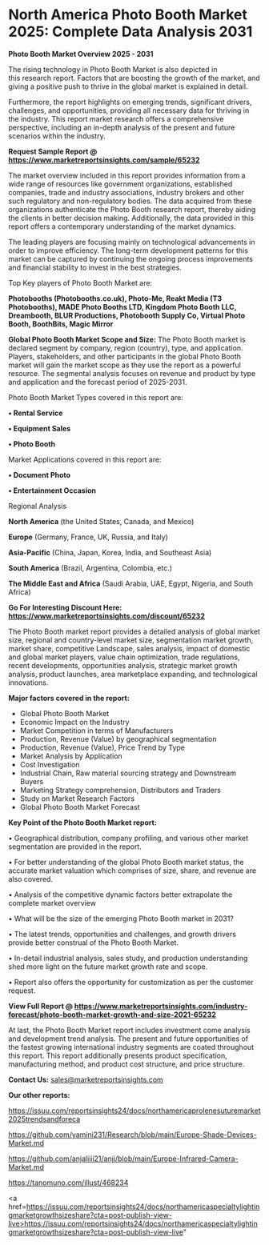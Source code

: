  # North America Photo Booth Market 2025: Complete Data Analysis 2031

<Strong> Photo Booth Market Overview 2025 - 2031</strong>

The rising technology in Photo Booth Market is also depicted in this research report. Factors that are boosting the growth of the market, and giving a positive push to thrive in the global market is explained in detail.

Furthermore, the report highlights on emerging trends, significant drivers, challenges, and opportunities, providing all necessary data for thriving in the industry. This report market research offers a comprehensive perspective, including an in-depth analysis of the present and future scenarios within the industry.

<strong>Request Sample Report @ <a href=https://www.marketreportsinsights.com/sample/65232>https://www.marketreportsinsights.com/sample/65232</a></strong>

The market overview included in this report provides information from a wide range of resources like government organizations, established companies, trade and industry associations, industry brokers and other such regulatory and non-regulatory bodies. The data acquired from these organizations authenticate the Photo Booth research report, thereby aiding the clients in better decision making. Additionally, the data provided in this report offers a contemporary understanding of the market dynamics.

The leading players are focusing mainly on technological advancements in order to improve efficiency. The long-term development patterns for this market can be captured by continuing the ongoing process improvements and financial stability to invest in the best strategies.

Top Key players of Photo Booth Market are:

<strong>Photobooths (Photobooths.co.uk), Photo-Me, Reakt Media (T3 Photobooths), MADE Photo Booths LTD, Kingdom Photo Booth LLC, Dreambooth, BLUR Productions, Photobooth Supply Co, Virtual Photo Booth, BoothBits, Magic Mirror</strong>

<strong><b>Global Photo Booth Market Scope and Size:</b></strong>
The Photo Booth market is declared segment by company, region (country), type, and application. Players, stakeholders, and other participants in the global Photo Booth market will gain the market scope as they use the report as a powerful resource. The segmental analysis focuses on revenue and product by type and application and the forecast period of 2025-2031.

Photo Booth Market Types covered in this report are:

<strong>• Rental Service

• Equipment Sales

• Photo Booth</strong>

Market Applications covered in this report are:

<strong>• Document Photo

• Entertainment Occasion</strong> 

Regional Analysis

<strong>North America</strong> (the United States, Canada, and Mexico)

<strong>Europe</strong> (Germany, France, UK, Russia, and Italy)

<strong>Asia-Pacific</strong> (China, Japan, Korea, India, and Southeast Asia)

<strong>South America</strong> (Brazil, Argentina, Colombia, etc.)

<strong>The Middle East and Africa</strong> (Saudi Arabia, UAE, Egypt, Nigeria, and South Africa)

<strong>Go For Interesting Discount Here: <a href=https://www.marketreportsinsights.com/discount/65232>https://www.marketreportsinsights.com/discount/65232</a></strong>

The Photo Booth market report provides a detailed analysis of global market size, regional and country-level market size, segmentation market growth, market share, competitive Landscape, sales analysis, impact of domestic and global market players, value chain optimization, trade regulations, recent developments, opportunities analysis, strategic market growth analysis, product launches, area marketplace expanding, and technological innovations.

<strong><b>Major factors covered in the report:</b></strong>
<ul>
  <li>Global Photo Booth Market </li>
  <li>Economic Impact on the Industry</li>
  <li>Market Competition in terms of Manufacturers</li>
  <li>Production, Revenue (Value) by geographical segmentation</li>
  <li>Production, Revenue (Value), Price Trend by Type</li>
  <li>Market Analysis by Application</li>
  <li>Cost Investigation</li>
  <li>Industrial Chain, Raw material sourcing strategy and Downstream Buyers</li>
  <li>Marketing Strategy comprehension, Distributors and Traders</li>
  <li>Study on Market Research Factors</li>
  <li>Global Photo Booth Market Forecast</li>
</ul>

<strong><b>Key Point of the Photo Booth Market report:</b></strong>

• Geographical distribution, company profiling, and various other market segmentation are provided in the report.

• For better understanding of the global Photo Booth market status, the accurate market valuation which comprises of size, share, and revenue are also covered.

• Analysis of the competitive dynamic factors better extrapolate the complete market overview

• What will be the size of the emerging Photo Booth market in 2031?

• The latest trends, opportunities and challenges, and growth drivers provide better construal of the Photo Booth Market.

• In-detail industrial analysis, sales study, and production understanding shed more light on the future market growth rate and scope.

• Report also offers the opportunity for customization as per the customer request.

<strong><b>View Full Report @ <a href=https://www.marketreportsinsights.com/industry-forecast/photo-booth-market-growth-and-size-2021-65232>https://www.marketreportsinsights.com/industry-forecast/photo-booth-market-growth-and-size-2021-65232</a></b></strong>


At last, the Photo Booth Market report includes investment come analysis and development trend analysis. The present and future opportunities of the fastest growing international industry segments are coated throughout this report. This report additionally presents product specification, manufacturing method, and product cost structure, and price structure.

<strong>Contact Us:</strong>
sales@marketreportsinsights.com

<strong>Our other reports:</strong>

<a href=https://issuu.com/reportsinsights24/docs/northamericaprolenesuturemarket2025trendsandforeca>https://issuu.com/reportsinsights24/docs/northamericaprolenesuturemarket2025trendsandforeca</a>

<a href=https://github.com/yamini231/Research/blob/main/Europe-Shade-Devices-Market.md>https://github.com/yamini231/Research/blob/main/Europe-Shade-Devices-Market.md</a>

<a href=https://github.com/anjaliiii21/anjj/blob/main/Europe-Infrared-Camera-Market.md>https://github.com/anjaliiii21/anjj/blob/main/Europe-Infrared-Camera-Market.md</a>

<a href=https://tanomuno.com/illust/468234>https://tanomuno.com/illust/468234</a>

<a href=https://issuu.com/reportsinsights24/docs/northamericaspecialtylightingmarketgrowthsizeshare?cta=post-publish-view-live>https://issuu.com/reportsinsights24/docs/northamericaspecialtylightingmarketgrowthsizeshare?cta=post-publish-view-live</a>"
